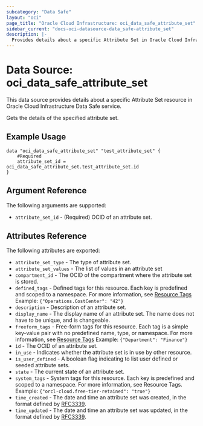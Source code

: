```yaml
---
subcategory: "Data Safe"
layout: "oci"
page_title: "Oracle Cloud Infrastructure: oci_data_safe_attribute_set"
sidebar_current: "docs-oci-datasource-data_safe-attribute_set"
description: |-
  Provides details about a specific Attribute Set in Oracle Cloud Infrastructure Data Safe service
---
```


# Data Source: oci_data_safe_attribute_set
This data source provides details about a specific Attribute Set resource in Oracle Cloud Infrastructure Data Safe service.

Gets the details of the specified attribute set.

## Example Usage

```hcl
data "oci_data_safe_attribute_set" "test_attribute_set" {
	#Required
	attribute_set_id = oci_data_safe_attribute_set.test_attribute_set.id
}
```

## Argument Reference

The following arguments are supported:

* `attribute_set_id` - (Required) OCID of an attribute set.


## Attributes Reference

The following attributes are exported:

* `attribute_set_type` - The type of attribute set.
* `attribute_set_values` - The list of values in an attribute set
* `compartment_id` - The OCID of the compartment where the attribute set is stored.
* `defined_tags` - Defined tags for this resource. Each key is predefined and scoped to a namespace. For more information, see [Resource Tags](https://docs.cloud.oracle.com/iaas/Content/General/Concepts/resourcetags.htm) Example: `{"Operations.CostCenter": "42"}` 
* `description` - Description of an attribute set.
* `display_name` - The display name of an attribute set. The name does not have to be unique, and is changeable.
* `freeform_tags` - Free-form tags for this resource. Each tag is a simple key-value pair with no predefined name, type, or namespace. For more information, see [Resource Tags](https://docs.cloud.oracle.com/iaas/Content/General/Concepts/resourcetags.htm)  Example: `{"Department": "Finance"}` 
* `id` - The OCID of an attribute set.
* `in_use` - Indicates whether the attribute set is in use by other resource.
* `is_user_defined` - A boolean flag indicating to list user defined or seeded attribute sets.
* `state` - The current state of an attribute set.
* `system_tags` - System tags for this resource. Each key is predefined and scoped to a namespace. For more information, see Resource Tags. Example: `{"orcl-cloud.free-tier-retained": "true"}` 
* `time_created` - The date and time an attribute set was created, in the format defined by [RFC3339](https://tools.ietf.org/html/rfc3339).
* `time_updated` - The date and time an attribute set was updated, in the format defined by [RFC3339](https://tools.ietf.org/html/rfc3339).

